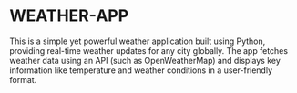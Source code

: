 # WEATHER-APP
This is a simple yet powerful weather application built using Python, providing real-time weather updates for any city globally. The app fetches weather data using an API (such as OpenWeatherMap) and displays key information like temperature and weather conditions in a user-friendly format.

